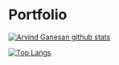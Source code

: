 # Portfolio

[![Arvind Ganesan github stats](https://github-readme-stats.vercel.app/api?username=ArvindGanesan95&count_private=true&show_icons=true)](https://github.com/anuraghazra/github-readme-stats)


[![Top Langs](https://github-readme-stats.vercel.app/api/top-langs/?username=ArvindGanesan95&langs_count=8)](https://github.com/anuraghazra/github-readme-stats)
